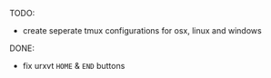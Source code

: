 TODO:
* create seperate tmux configurations for osx, linux and windows

DONE:
* fix urxvt `HOME` & `END` buttons
